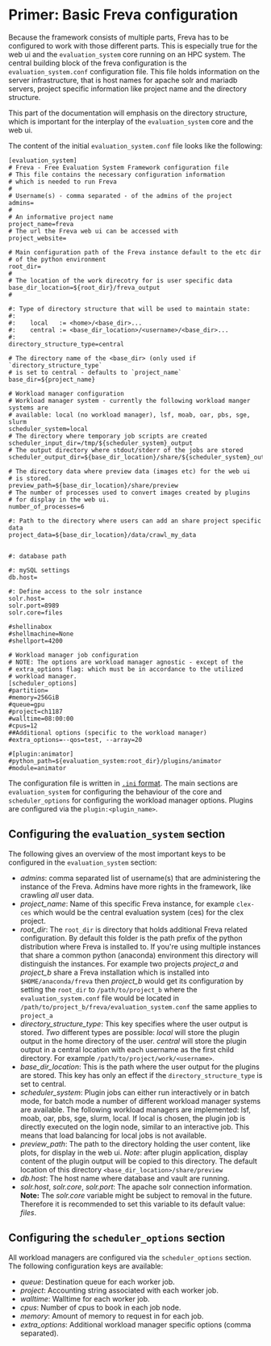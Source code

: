 # Primer: Basic Freva configuration

Because the framework consists of multiple parts, Freva has to be configured
to work with those different parts. This is especially true for the web ui
and the `evaluation_system` core running on an HPC system. The central
building block of the freva configuration is the `evaluation_system.conf`
configuration file. This file holds information on the server infrastructure,
that is host names for apache solr and mariadb servers, project specific
information like project name and the directory structure.

This part of the documentation will emphasis on the directory structure, which
is important for the interplay of the `evaluation_system` core and the web ui.

The content of the initial `evaluation_system.conf` file looks like the
following:

```
[evaluation_system]
# Freva - Free Evaluation System Framework configuration file
# This file contains the necessary configuration information
# which is needed to run Freva
#
# Username(s) - comma separated - of the admins of the project
admins=
#
# An informative project name
project_name=freva
# The url the Freva web ui can be accessed with
project_website=

# Main configuration path of the Freva instance default to the etc dir
# of the python environment
root_dir=
#
# The location of the work direcotry for is user specific data
base_dir_location=${root_dir}/freva_output
#

#: Type of directory structure that will be used to maintain state:
#:
#:    local   := <home>/<base_dir>...
#:    central := <base_dir_location>/<username>/<base_dir>...
#:
directory_structure_type=central

# The directory name of the <base_dir> (only used if `directory_structure_type`
# is set to central - defaults to `project_name`
base_dir=${project_name}

# Workload manager configuration
# Workload manager system - currently the following workload manger systems are
# available: local (no workload manager), lsf, moab, oar, pbs, sge, slurm
scheduler_system=local
# The directory where temporary job scripts are created
scheduler_input_dir=/tmp/${scheduler_system}_output
# The output directory where stdout/stderr of the jobs are stored
scheduler_output_dir=${base_dir_location}/share/${scheduler_system}_output

# The directory data where preview data (images etc) for the web ui
# is stored.
preview_path=${base_dir_location}/share/preview
# The number of processes used to convert images created by plugins
# for display in the web ui.
number_of_processes=6

#: Path to the directory where users can add an share project specific data
project_data=${base_dir_location}/data/crawl_my_data


#: database path

#: mySQL settings
db.host=

#: Define access to the solr instance
solr.host=
solr.port=8989
solr.core=files

#shellinabox
#shellmachine=None
#shellport=4200

# Workload manager job configuration
# NOTE: The options are workload manager agnostic - except of the
# extra_options flag: which must be in accordance to the utilized
# workload manager.
[scheduler_options]
#partition=
#memory=256GiB
#queue=gpu
#project=ch1187
#walltime=08:00:00
#cpus=12
##Additional options (specific to the workload manager)
#extra_options=--qos=test, --array=20

#[plugin:animator]
#python_path=${evaluation_system:root_dir}/plugins/animator
#module=animator
```

The configuration file is written in [`.ini` format](https://en.wikipedia.org/wiki/INI_file).
The main sections are `evaluation_system` for configuring the behaviour of the
core and `scheduler_options` for configuring the workload manager options.
Plugins are configured via the `plugin:<plugin_name>`.

## Configuring the `evaluation_system` section
The following gives an overview of the most important keys to be configured
in the `evaluation_system` section:

- *admins*: comma separated list of username(s) that are administering the
  instance of the Freva. Admins have more rights in the framework, like
  crawling *all* user data.
- *project_name*: Name of this specific Freva instance, for example `clex-ces`
   which would be the central evaluation system (ces) for the clex project.
- *root_dir*: The `root_dir` is directory that holds additional Freva related
   configuration. By default this folder is the path prefix of the python
   distribution where Freva is installed to. If you're using multiple instances that share
   a common python (anaconda) environment this directory will distinguish the instances.
   For example two projects *project_a* and *project_b* share a Freva installation
   which is installed into `$HOME/anaconda/freva` then *project_b* would get its
   configuration by setting the `root_dir` to `/path/to/project_b` where
   the `evaluation_system.conf` file would be located in
   `/path/to/project_b/freva/evaluation_system.conf` the same applies to
   `project_a`
- *directory_structure_type*: This key specifies where the user output is stored.
  *Two* different types are possible: *local* will store the plugin output in the
  home directory of the user. *central* will store the plugin
  output in a central location with each username as the first child directory.
  For example `/path/to/project/work/<username>`.
- *base_dir_location*: This is the path where the user output for the plugins
  are stored. This key has only an effect if the `directory_structure_type` is
  set to central.
- *scheduler_system*: Plugin jobs can either run interactively or in batch mode,
  for batch mode a number of different workload manager systems are available.
  The following workload managers are implemented: lsf, moab, oar, pbs, sge,
  slurm, local. If local is chosen, the plugin job is directly executed on
  the login node, similar to an interactive job. This means that load
  balancing for local jobs is not available.
- *preview_path*: The path to the directory holding the user content,
   like plots, for display in the web ui. *Note*: after plugin application, display
   content of the plugin output will be copied to this directory. The default
   location of this directory `<base_dir_location>/share/preview`
- *db.host*: The host name where database and vault are running.
- *solr.host*, *solr.core*, *solr.port*: The apache solr connection information.
  **Note:** The *solr.core* variable might be subject to removal in the future.
  Therefore it is recommended to set this variable to its default value: *files*.

## Configuring the `scheduler_options` section
All workload managers are configured via the `scheduler_options` section. The
following configuration keys are available:

- *queue*:  Destination queue for each worker job.
- *project*: Accounting string associated with each worker job.
- *walltime*: Walltime for each worker job.
- *cpus*:   Number of cpus to book in each job node.
- *memory*: Amount of memory to request in for each job.
- *extra_options*: Additional workload manager specific options (comma separated).
